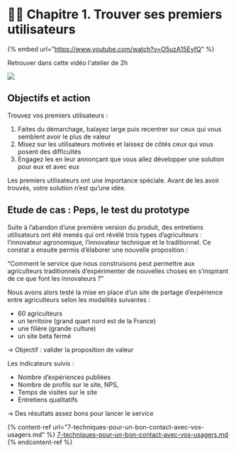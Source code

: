 # 🙋‍♀️ Chapitre 1. Trouver ses premiers utilisateurs

{% embed url="https://www.youtube.com/watch?v=O5uzA15EyfQ" %}

Retrouver dans cette vidéo l'atelier de 2h&#x20;

![](https://lh4.googleusercontent.com/G0sHZCcGLLMxUgyko3g0Wcr29Vq2URzEtDunNqmWEtOhv1mzVTgxCN1rIuLY0KGn-76fi9dpetVfC9mFhy9SR56DjxVaZpnZO9yxLFo\_XFHDfoXi\_AyAioo\_nF96pk1j2OFkg3s2)

## **Objectifs et action** &#x20;

Trouvez vos premiers utilisateurs :

1. Faites du démarchage, balayez large puis recentrer sur ceux qui vous semblent avoir le plus de valeur
2. Misez sur les utilisateurs motivés et laissez de côtés ceux qui vous posent des difficultés
3. Engagez les en leur annonçant que vous allez développer une solution pour eux et avec eux

Les premiers utilisateurs ont une importance spéciale. Avant de les avoir trouvés, votre solution n’est qu’une idée.&#x20;

## **Etude de cas : Peps, le test du prototype**&#x20;

Suite à l’abandon d’une première version du produit, des entretiens utilisateurs ont été menés qui ont révélé trois types d’agriculteurs : l’innovateur agronomique, l’innovateur technique et le traditionnel. Ce constat a ensuite permis d’élaborer une nouvelle proposition :&#x20;

“Comment le service que nous construisons peut permettre aux agriculteurs traditionnels d’expérimenter de nouvelles choses en s’inspirant de ce que font les innovateurs ?”

Nous avons alors testé la mise en place d’un site de partage d’expérience  entre agriculteurs selon les modalités suivantes :&#x20;

* 60 agriculteurs
* un territoire (grand quart nord est de la France)
* une filière (grande culture)
* un site beta fermé

→ Objectif : valider la proposition de valeur

Les indicateurs suivis :&#x20;

* Nombre d’expériences publiées
* Nombre de profils sur le site, NPS,&#x20;
* Temps de visites sur le site
* Entretiens qualitatifs

→ Des résultats assez bons pour lancer le service

{% content-ref url="7-techniques-pour-un-bon-contact-avec-vos-usagers.md" %}
[7-techniques-pour-un-bon-contact-avec-vos-usagers.md](7-techniques-pour-un-bon-contact-avec-vos-usagers.md)
{% endcontent-ref %}

